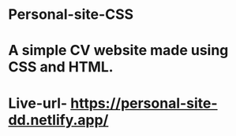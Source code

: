 # Personal-site-CSS

<h1>A simple CV website made using CSS and HTML.<h1>
 
 # Live-url- https://personal-site-dd.netlify.app/


